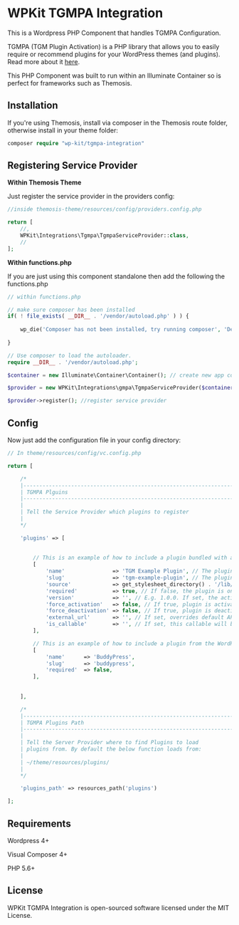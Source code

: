 # WPKit TGMPA Integration

This is a Wordpress PHP Component that handles TGMPA Configuration. 

TGMPA (TGM Plugin Activation) is a PHP library that allows you to easily require or recommend plugins for your WordPress themes (and plugins). Read more about it [here](http://tgmpluginactivation.com/).

This PHP Component was built to run within an Illuminate Container so is perfect for frameworks such as Themosis.

## Installation

If you're using Themosis, install via composer in the Themosis route folder, otherwise install in your theme folder:

```php
composer require "wp-kit/tgmpa-integration"
```

## Registering Service Provider

**Within Themosis Theme**

Just register the service provider in the providers config:

```php
//inside themosis-theme/resources/config/providers.config.php

return [
	//,
	WPKit\Integrations\Tgmpa\TgmpaServiceProvider::class,   
	//
];
```

**Within functions.php**

If you are just using this component standalone then add the following the functions.php

```php
// within functions.php

// make sure composer has been installed
if( ! file_exists( __DIR__ . '/vendor/autoload.php' ) ) {
	
	wp_die('Composer has not been installed, try running composer', 'Dependancy Error');
	
}

// Use composer to load the autoloader.
require __DIR__ . '/vendor/autoload.php';

$container = new Illuminate\Container\Container(); // create new app container

$provider = new WPKit\Integrations\gmpa\TgmpaServiceProvider($container); // inject into service provider

$provider->register(); //register service provider
```


## Config

Now just add the configuration file in your config directory:

```php
// In theme/resources/config/vc.config.php

return [

    /*
    |--------------------------------------------------------------------------
    | TGMPA Plguins
    |--------------------------------------------------------------------------
    |
    | Tell the Service Provider which plugins to register
    |
    */

    'plugins' => [
	    
	    
	    // This is an example of how to include a plugin bundled with a theme.
		[
			'name'               => 'TGM Example Plugin', // The plugin name.
			'slug'               => 'tgm-example-plugin', // The plugin slug (typically the folder name).
			'source'             => get_stylesheet_directory() . '/lib/plugins/tgm-example-plugin.zip', // The plugin source.
			'required'           => true, // If false, the plugin is only 'recommended' instead of required.
			'version'            => '', // E.g. 1.0.0. If set, the active plugin must be this version or higher. If the plugin version is higher than the plugin version installed, the user will be notified to update the plugin.
			'force_activation'   => false, // If true, plugin is activated upon theme activation and cannot be deactivated until theme switch.
			'force_deactivation' => false, // If true, plugin is deactivated upon theme switch, useful for theme-specific plugins.
			'external_url'       => '', // If set, overrides default API URL and points to an external URL.
			'is_callable'        => '', // If set, this callable will be be checked for availability to determine if a plugin is active.
		],

		// This is an example of how to include a plugin from the WordPress Plugin Repository.
		[
			'name'      => 'BuddyPress',
			'slug'      => 'buddypress',
			'required'  => false,
		],
	    
	    
    ],

    /*
    |--------------------------------------------------------------------------
    | TGMPA Plugins Path
    |--------------------------------------------------------------------------
    |
    | Tell the Server Provider where to find Plugins to load
    | plugins from. By default the below function loads from:
    |
    | ~/theme/resources/plugins/
    |
    */

    'plugins_path' => resources_path('plugins')

];

```

## Requirements

Wordpress 4+

Visual Composer 4+

PHP 5.6+

## License

WPKit TGMPA Integration is open-sourced software licensed under the MIT License.

